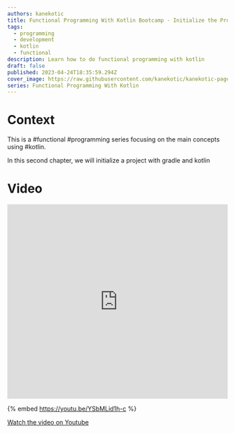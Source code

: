 ```yaml
---
authors: kanekotic
title: Functional Programming With Kotlin Bootcamp - Initialize the Project
tags:
  - programming
  - development
  - kotlin
  - functional
description: Learn how to do functional programming with kotlin
draft: false
published: 2023-04-24T18:35:59.294Z
cover_image: https://raw.githubusercontent.com/kanekotic/kanekotic-page/main/static/img/fp-with-kotlin-gradle.png
series: Functional Programming With Kotlin
---
```

# ﻿Context

This is a #functional #programming series focusing on the main concepts using #kotlin.

In this second chapter, we will initialize a project with gradle and kotlin

# Video

<iframe width="100%" height="444" src="https://www.youtube.com/embed/YSbMLid1h-c" title="YouTube video player" frameborder="0" allow="accelerometer; autoplay; clipboard-write; encrypted-media; gyroscope; picture-in-picture" allowfullscreen></iframe>

{% embed https://youtu.be/YSbMLid1h-c %}

[﻿Watch the video on Youtube](https://youtu.be/YSbMLid1h-c)